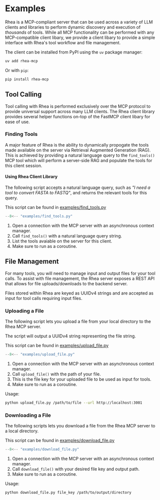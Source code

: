 # Examples
Rhea is a MCP-compliant server that can be used across a variety of LLM clients and libraries to perform dynamic discovery and execution of *thousands* of tools. While all MCP functionality can be performed with any MCP-compatible client libary, we provide a client libary to provide a simple interface with Rhea's tool workflow and file management.

The client can be installed from PyPI using the `uv` package manager:

```bash
uv add rhea-mcp
```

Or with `pip`:

``` bash
pip install rhea-mcp
```

## Tool Calling
Tool calling with Rhea is performed exclusively over the MCP protocol to provide universal support across many LLM clients. The Rhea client library provides several helper functions on-top of the FastMCP client libary for ease of use.

### Finding Tools
A major feature of Rhea is the ability to dynamically propogate the tools made available on the server via Retrieval Augmented Generation (RAG). This is achieved by providing a natural language query to the `find_tools()` MCP tool which will perform a server-side RAG and populate the tools for this client session.

#### Using Rhea Client Library

The following script accepts a natural language query, such as *"I need a tool to convert FASTA to FASTQ"*, and returns the relevant tools for this query.

This script can be found in [examples/find_tools.py](https://github.com/chrisagrams/rhea/blob/main/examples/find_tools.py)

``` python
--8<-- "examples/find_tools.py"
```

1. Open a connection with the MCP server with an asynchronous context manager.
2. Call `find_tools()` with a natural language query string.
3. List the tools avaiable on the server for this client.
4. Make sure to run as a coroutine.

## File Management
For many tools, you will need to manage input and output files for your tool calls. To assist with file management, the Rhea server exposes a REST API that allows for file uploads/downloads to the backend server.

Files stored within Rhea are keyed as UUIDv4 strings and are accepted as input for tool calls requiring input files. 

### Uploading a File
The following script lets you upload a file from your local directory to the Rhea MCP server. 

The script will output a UUIDv4 string representing the file string.

This script can be found in [examples/upload_file.py](https://github.com/chrisagrams/rhea/blob/main/examples/upload_file.py)

``` python
--8<-- "examples/upload_file.py"
```

1. Open a connection with the MCP server with an asynchronous context manager.
2. Call `upload_file()` with the path of your file.
3. This is the file key for your uploaded file to be used as input for tools.
4. Make sure to run as a coroutine.

Usage:
``` bash
python upload_file.py /path/to/file --url http://localhost:3001
```

### Downloading a File
The following scripts lets you download a file from the Rhea MCP server to a local directory.

This script can be found in [examples/download_file.py](https://github.com/chrisagrams/rhea/blob/main/examples/download_file.py)

```python
--8<-- "examples/download_file.py"
```

1. Open a connection with the MCP server with an asynchronous context manager. 
2. Call `download_file()` with your desired file key and output path.
3. Make sure to run as a coroutine.

Usage:
```bash
python download_file.py file_key /path/to/output/directory
```